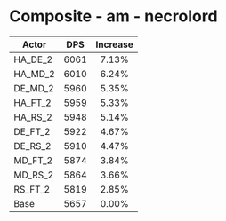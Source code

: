 # Composite - am - necrolord
| Actor | DPS | Increase |
|---|:---:|:---:|
|HA_DE_2|6061|7.13%|
|HA_MD_2|6010|6.24%|
|DE_MD_2|5960|5.35%|
|HA_FT_2|5959|5.33%|
|HA_RS_2|5948|5.14%|
|DE_FT_2|5922|4.67%|
|DE_RS_2|5910|4.47%|
|MD_FT_2|5874|3.84%|
|MD_RS_2|5864|3.66%|
|RS_FT_2|5819|2.85%|
|Base|5657|0.00%|
